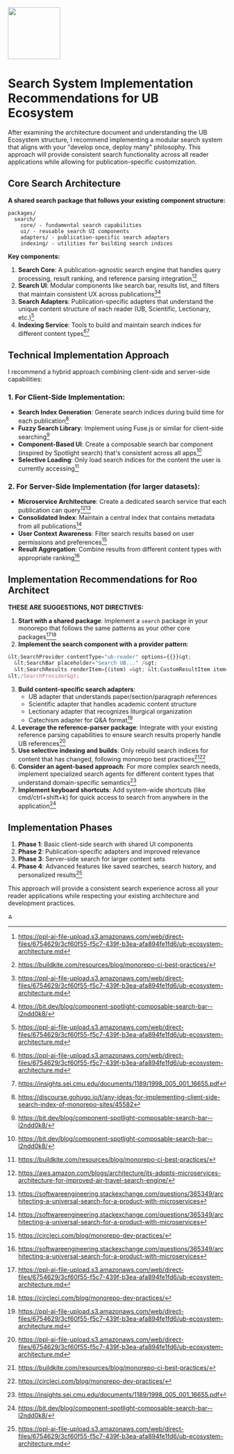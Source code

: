 <img src="https://r2cdn.perplexity.ai/pplx-full-logo-primary-dark%402x.png" class="logo" width="120"/>

# Search System Implementation Recommendations for UB Ecosystem

After examining the architecture document and understanding the UB Ecosystem structure, I recommend implementing a modular search system that aligns with your "develop once, deploy many" philosophy. This approach will provide consistent search functionality across all reader applications while allowing for publication-specific customization.

## Core Search Architecture

**A shared search package that follows your existing component structure:**

```
packages/
  search/
    core/ - fundamental search capabilities
    ui/ - reusable search UI components
    adapters/ - publication-specific search adapters
    indexing/ - utilities for building search indices
```

**Key components:**

1. **Search Core**: A publication-agnostic search engine that handles query processing, result ranking, and reference parsing integration[^1][^5]
2. **Search UI**: Modular components like search bar, results list, and filters that maintain consistent UX across publications[^1][^6]
3. **Search Adapters**: Publication-specific adapters that understand the unique content structure of each reader (UB, Scientific, Lectionary, etc.)[^1]
4. **Indexing Service**: Tools to build and maintain search indices for different content types[^1][^9]

## Technical Implementation Approach

I recommend a hybrid approach combining client-side and server-side capabilities:

### 1. For Client-Side Implementation:

- **Search Index Generation**: Generate search indices during build time for each publication[^2]
- **Fuzzy Search Library**: Implement using Fuse.js or similar for client-side searching[^6]
- **Component-Based UI**: Create a composable search bar component (inspired by Spotlight search) that's consistent across all apps[^6]
- **Selective Loading**: Only load search indices for the content the user is currently accessing[^5]


### 2. For Server-Side Implementation (for larger datasets):

- **Microservice Architecture**: Create a dedicated search service that each publication can query[^4][^7]
- **Consolidated Index**: Maintain a central index that contains metadata from all publications[^7]
- **User Context Awareness**: Filter search results based on user permissions and preferences[^8]
- **Result Aggregation**: Combine results from different content types with appropriate ranking[^7]


## Implementation Recommendations for Roo Architect

**THESE ARE SUGGESTIONS, NOT DIRECTIVES:**

1. **Start with a shared package**: Implement a `search` package in your monorepo that follows the same patterns as your other core packages[^1][^8]
2. **Implement the search component with a provider pattern**:

```jsx
&lt;SearchProvider contentType="ub-reader" options={{}}&gt;
  &lt;SearchBar placeholder="Search UB..." /&gt;
  &lt;SearchResults renderItem={(item) =&gt; &lt;CustomResultItem item={item} /&gt;} /&gt;
&lt;/SearchProvider&gt;
```

3. **Build content-specific search adapters**:
    - UB adapter that understands paper/section/paragraph references
    - Scientific adapter that handles academic content structure
    - Lectionary adapter that recognizes liturgical organization
    - Catechism adapter for Q\&A format[^1]
4. **Leverage the reference-parser package**: Integrate with your existing reference parsing capabilities to ensure search results properly handle UB references[^1]
5. **Use selective indexing and builds**: Only rebuild search indices for content that has changed, following monorepo best practices[^5][^8]
6. **Consider an agent-based approach**: For more complex search needs, implement specialized search agents for different content types that understand domain-specific semantics[^9]
7. **Implement keyboard shortcuts**: Add system-wide shortcuts (like cmd/ctrl+shift+k) for quick access to search from anywhere in the application[^6]

## Implementation Phases

1. **Phase 1**: Basic client-side search with shared UI components
2. **Phase 2**: Publication-specific adapters and improved relevance
3. **Phase 3**: Server-side search for larger content sets
4. **Phase 4**: Advanced features like saved searches, search history, and personalized results[^1]

This approach will provide a consistent search experience across all your reader applications while respecting your existing architecture and development practices.

<div>⁂</div>

[^1]: https://ppl-ai-file-upload.s3.amazonaws.com/web/direct-files/6754629/3cf60f55-f5c7-439f-b3ea-afa894fe1fd6/ub-ecosystem-architecture.md

[^2]: https://discourse.gohugo.io/t/any-ideas-for-implementing-client-side-search-index-of-monorepo-sites/45582

[^3]: https://www.algolia.com/blog/algolia/add-angular-search-to-your-website-your-website

[^4]: https://aws.amazon.com/blogs/architecture/its-adopts-microservices-architecture-for-improved-air-travel-search-engine/

[^5]: https://buildkite.com/resources/blog/monorepo-ci-best-practices/

[^6]: https://bit.dev/blog/component-spotlight-composable-search-bar--l2ndd0k8/

[^7]: https://softwareengineering.stackexchange.com/questions/365349/architecting-a-universal-search-for-a-product-with-microservices

[^8]: https://circleci.com/blog/monorepo-dev-practices/

[^9]: https://insights.sei.cmu.edu/documents/1189/1998_005_001_16655.pdf

[^10]: https://stackoverflow.com/questions/49171571/search-queries-in-microservice-architecture

[^11]: https://github.com/island-is/handbook/blob/master/monorepo.md

[^12]: https://blog.bitsrc.io/component-driven-development-and-composable-applications-a-guide-7a0934e60936

[^13]: https://microservices.io/patterns/microservices.html

[^14]: https://www.reddit.com/r/devops/comments/1815x7i/what_is_monorepo_and_what_are_the_best_practices/

[^15]: https://designsystems.surf/components/search

[^16]: https://cloud.google.com/learn/what-is-microservices-architecture

[^17]: https://news.ycombinator.com/item?id=42062074

[^18]: https://stackoverflow.com/questions/57614078/how-to-create-independent-instances-of-one-angular-component

[^19]: https://vfunction.com/blog/microservices-architecture-guide/

[^20]: https://stackoverflow.com/questions/57979550/what-is-a-correct-approach-to-a-javascript-monorepo

[^21]: https://dev.to/reyronald/improving-an-app-s-search-performance-by-1-000-1nah

